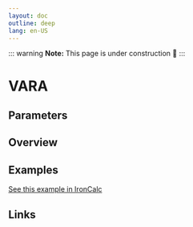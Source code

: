 ```yaml
---
layout: doc
outline: deep
lang: en-US
---
```


::: warning
**Note:** This page is under construction 🚧
:::

# VARA

## Parameters

## Overview

## Examples

[See this example in IronCalc](https://app.ironcalc.com/?filename=vara)

## Links